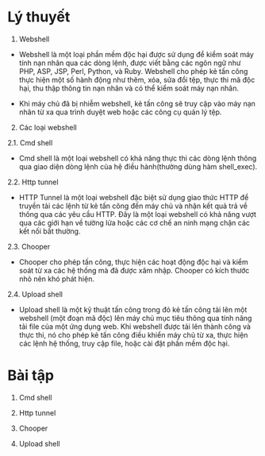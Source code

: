 # Lý thuyết

1. Webshell

- Webshell là một loại phần mềm độc hại được sử dụng để kiểm soát máy tính nạn nhân qua các dòng lệnh, được viết bằng các ngôn ngữ như PHP, ASP, JSP, Perl, Python, và Ruby. Webshell cho phép kẻ tấn công thực hiện một số hành động như thêm, xóa, sửa đổi tệp, thực thi mã độc hại, thu thập thông tin nạn nhân và có thể kiểm soát máy nạn nhân.

- Khi máy chủ đã bị nhiễm webshell, kẻ tấn công sẽ truy cập vào máy nạn nhân từ xa qua trình duyệt web hoặc các công cụ quản lý tệp.

2. Các loại webshell

2.1. Cmd shell

- Cmd shell là một loại webshell có khả năng thực thi các dòng lệnh thông qua giao diện dòng lệnh của hệ điều hành(thường dùng hàm shell_exec).

2.2. Http tunnel

- HTTP Tunnel là một loại webshell đặc biệt sử dụng giao thức HTTP để truyền tải các lệnh từ kẻ tấn công đến máy chủ và nhận kết quả trả về thông qua các yêu cầu HTTP. Đây là một loại webshell có khả năng vượt qua các giới hạn về tường lửa hoặc các cơ chế an ninh mạng chặn các kết nối bất thường.

2.3. Chooper

- Chooper cho phép tấn công, thực hiện các hoạt động độc hại và kiểm soát từ xa các hệ thống mà đã được xâm nhập. Chooper có kích thước nhỏ nên khó phát hiện.

2.4. Upload shell

- Upload shell là một kỹ thuật tấn công trong đó kẻ tấn công tải lên một webshell (một đoạn mã độc) lên máy chủ mục tiêu thông qua tính năng tải file của một ứng dụng web. Khi webshell được tải lên thành công và thực thi, nó cho phép kẻ tấn công điều khiển máy chủ từ xa, thực hiện các lệnh hệ thống, truy cập file, hoặc cài đặt phần mềm độc hại.

# Bài tập

1. Cmd shell

2. Http tunnel

3. Chooper

4. Upload shell
